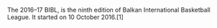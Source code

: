 The 2016–17 BIBL, is the ninth edition of Balkan International Basketball League. It started on 10 October 2016.[1]
